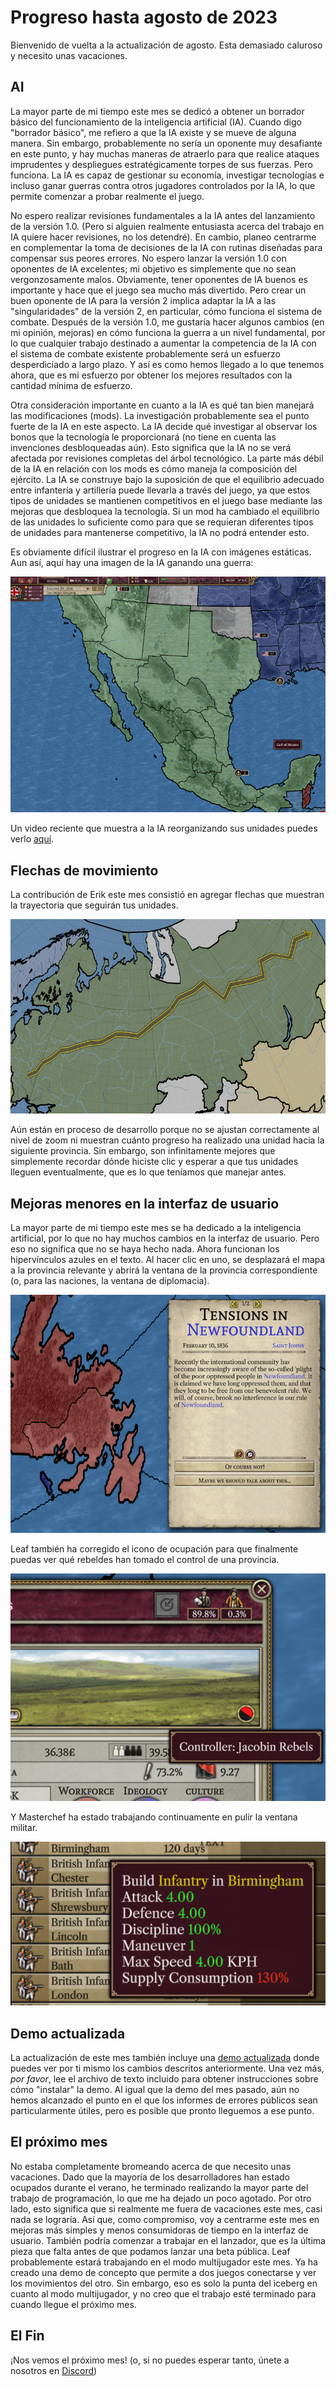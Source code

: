 # Progreso hasta agosto de 2023

Bienvenido de vuelta a la actualización de agosto. Esta demasiado caluroso y necesito unas vacaciones.

## AI

La mayor parte de mi tiempo este mes se dedicó a obtener un borrador básico del funcionamiento de la inteligencia artificial (IA). Cuando digo "borrador básico", me refiero a que la IA existe y se mueve de alguna manera. Sin embargo, probablemente no sería un oponente muy desafiante en este punto, y hay muchas maneras de atraerlo para que realice ataques imprudentes y despliegues estratégicamente torpes de sus fuerzas. Pero funciona. La IA es capaz de gestionar su economía, investigar tecnologías e incluso ganar guerras contra otros jugadores controlados por la IA, lo que permite comenzar a probar realmente el juego.

No espero realizar revisiones fundamentales a la IA antes del lanzamiento de la versión 1.0. (Pero si alguien realmente entusiasta acerca del trabajo en IA quiere hacer revisiones, no los detendré). En cambio, planeo centrarme en complementar la toma de decisiones de la IA con rutinas diseñadas para compensar sus peores errores. No espero lanzar la versión 1.0 con oponentes de IA excelentes; mi objetivo es simplemente que no sean vergonzosamente malos. Obviamente, tener oponentes de IA buenos es importante y hace que el juego sea mucho más divertido. Pero crear un buen oponente de IA para la versión 2 implica adaptar la IA a las "singularidades" de la versión 2, en particular, cómo funciona el sistema de combate. Después de la versión 1.0, me gustaría hacer algunos cambios (en mi opinión, mejoras) en cómo funciona la guerra a un nivel fundamental, por lo que cualquier trabajo destinado a aumentar la competencia de la IA con el sistema de combate existente probablemente será un esfuerzo desperdiciado a largo plazo. Y así es como hemos llegado a lo que tenemos ahora, que es mi esfuerzo por obtener los mejores resultados con la cantidad mínima de esfuerzo.

Otra consideración importante en cuanto a la IA es qué tan bien manejará las modificaciones (mods). La investigación probablemente sea el punto fuerte de la IA en este aspecto. La IA decide qué investigar al observar los bonos que la tecnología le proporcionará (no tiene en cuenta las invenciones desbloqueadas aún). Esto significa que la IA no se verá afectada por revisiones completas del árbol tecnológico. La parte más débil de la IA en relación con los mods es cómo maneja la composición del ejército. La IA se construye bajo la suposición de que el equilibrio adecuado entre infantería y artillería puede llevarla a través del juego, ya que estos tipos de unidades se mantienen competitivos en el juego base mediante las mejoras que desbloquea la tecnología. Si un mod ha cambiado el equilibrio de las unidades lo suficiente como para que se requieran diferentes tipos de unidades para mantenerse competitivo, la IA no podrá entender esto.

Es obviamente difícil ilustrar el progreso en la IA con imágenes estáticas. Aun así, aquí hay una imagen de la IA ganando una guerra:

![Mexican victory](./images/victory.png)

Un video reciente que muestra a la IA reorganizando sus unidades puedes verlo [aquí](https://www.youtube.com/watch?v=ua1n0MNf9mo).

## Flechas de movimiento

La contribución de Erik este mes consistió en agregar flechas que muestran la trayectoria que seguirán tus unidades.

![Arrows](./images/arrow.png)

Aún están en proceso de desarrollo porque no se ajustan correctamente al nivel de zoom ni muestran cuánto progreso ha realizado una unidad hacia la siguiente provincia. Sin embargo, son infinitamente mejores que simplemente recordar dónde hiciste clic y esperar a que tus unidades lleguen eventualmente, que es lo que teníamos que manejar antes.

## Mejoras menores en la interfaz de usuario

La mayor parte de mi tiempo este mes se ha dedicado a la inteligencia artificial, por lo que no hay muchos cambios en la interfaz de usuario. Pero eso no significa que no se haya hecho nada. Ahora funcionan los hipervínculos azules en el texto. Al hacer clic en uno, se desplazará el mapa a la provincia relevante y abrirá la ventana de la provincia correspondiente (o, para las naciones, la ventana de diplomacia).

![Event](./images/event.png)

Leaf también ha corregido el icono de ocupación para que finalmente puedas ver qué rebeldes han tomado el control de una provincia.

![Rebel occupation](./images/rebels.png)

Y Masterchef ha estado trabajando continuamente en pulir la ventana militar.

![Unit tooltip](./images/tooltip.png)

## Demo actualizada

La actualización de este mes también incluye una [demo actualizada](https://github.com/Nivaturimika/Katerina-Engine/releases/download/v0.0.2-demo/2023-8-7-DEMO.zip) donde puedes ver por ti mismo los cambios descritos anteriormente. Una vez más, *por favor*, lee el archivo de texto incluido para obtener instrucciones sobre cómo "instalar" la demo. Al igual que la demo del mes pasado, aún no hemos alcanzado el punto en el que los informes de errores públicos sean particularmente útiles, pero es posible que pronto lleguemos a ese punto.

## El próximo mes

No estaba completamente bromeando acerca de que necesito unas vacaciones. Dado que la mayoría de los desarrolladores han estado ocupados durante el verano, he terminado realizando la mayor parte del trabajo de programación, lo que me ha dejado un poco agotado. Por otro lado, esto significa que si realmente me fuera de vacaciones este mes, casi nada se lograría. Así que, como compromiso, voy a centrarme este mes en mejoras más simples y menos consumidoras de tiempo en la interfaz de usuario. También podría comenzar a trabajar en el lanzador, que es la última pieza que falta antes de que podamos lanzar una beta pública. Leaf probablemente estará trabajando en el modo multijugador este mes. Ya ha creado una demo de concepto que permite a dos juegos conectarse y ver los movimientos del otro. Sin embargo, eso es solo la punta del iceberg en cuanto al modo multijugador, y no creo que el trabajo esté terminado para cuando llegue el próximo mes.

## El Fin

¡Nos vemos el próximo mes! (o, si no puedes esperar tanto, únete a nosotros en [Discord](https://discord.gg/QUJExr4mRn))

